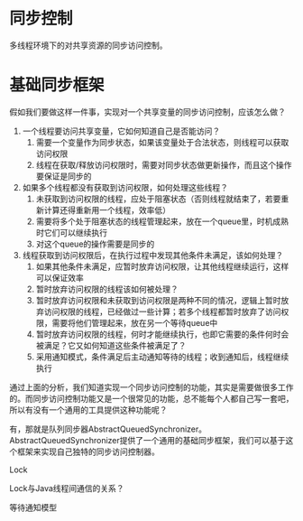# 同步控制

多线程环境下的对共享资源的同步访问控制。

# 基础同步框架

假如我们要做这样一件事，实现对一个共享变量的同步访问控制，应该怎么做？

1. 一个线程要访问共享变量，它如何知道自己是否能访问？
   1. 需要一个变量作为同步状态，如果该变量处于合法状态，则线程可以获取访问权限
   2. 线程在获取/释放访问权限时，需要对同步状态做更新操作，而且这个操作要保证是同步的
2. 如果多个线程都没有获取到访问权限，如何处理这些线程？
   1. 未获取到访问权限的线程，应处于阻塞状态（否则线程就结束了，若要重新计算还得重新用一个线程，效率低）
   2. 需要将多个处于阻塞状态的线程管理起来，放在一个queue里，时机成熟时它们可以继续执行
   3. 对这个queue的操作需要是同步的
3. 线程获取到访问权限后，在执行过程中发现其他条件未满足，该如何处理？
   1. 如果其他条件未满足，应暂时放弃访问权限，让其他线程继续运行，这样可以保证效率
   2. 暂时放弃访问权限的线程该如何被处理？
   3. 暂时放弃访问权限和未获取到访问权限是两种不同的情况，逻辑上暂时放弃访问权限的线程，已经做过一些计算；若多个线程都暂时放弃了访问权限，需要将他们管理起来，放在另一个等待queue中
   4. 暂时放弃访问权限的线程，何时才能继续执行，也即它需要的条件何时会被满足？它又如何知道这些条件被满足了？
   5. 采用通知模式，条件满足后主动通知等待的线程；收到通知后，线程继续执行

通过上面的分析，我们知道实现一个同步访问控制的功能，其实是需要做很多工作的。而同步访问控制功能又是一个很常见的功能，总不能每个人都自己写一套吧，所以有没有一个通用的工具提供这种功能呢？

有，那就是队列同步器AbstractQueuedSynchronizer。AbstractQueuedSynchronizer提供了一个通用的基础同步框架，我们可以基于这个框架来实现自己独特的同步访问控制器。

Lock

Lock与Java线程间通信的关系？

等待通知模型

